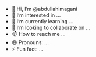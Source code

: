- 👋 Hi, I’m @abdullahimagani
- 👀 I’m interested in ...
- 🌱 I’m currently learning ...
- 💞️ I’m looking to collaborate on ...
- 📫 How to reach me ...
- 😄 Pronouns: ...
- ⚡ Fun fact: ...

<!---
abdullahimagani/abdullahimagani is a ✨ special ✨ repository because its `README.md` (this file) appears on your GitHub profile.
You can click the Preview link to take a look at your changes.
--->
